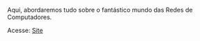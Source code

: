 Aqui, abordaremos tudo sobre o fantástico mundo das Redes de Computadores.

Acesse: <a href="https://orodolfodev.github.io/Redes-de-Computadores---BR/"> Site</a>
